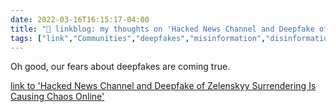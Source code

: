 ```yaml
---
date: 2022-03-16T16:15:17-04:00
title: "🔗 linkblog: my thoughts on 'Hacked News Channel and Deepfake of Zelenskyy Surrendering Is Causing Chaos Online'"
tags: ["link","Communities","deepfakes","misinformation","disinformation"]
---
```

Oh good, our fears about deepfakes are coming true.
 
[link to 'Hacked News Channel and Deepfake of Zelenskyy Surrendering Is Causing Chaos Online'](https://www.vice.com/en/article/93bmda/hacked-news-channel-and-deepfake-of-zelenskyy-surrendering-is-causing-chaos-online)
